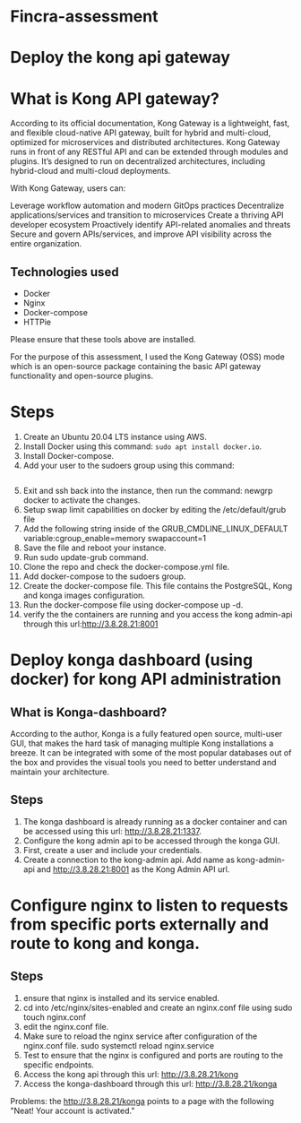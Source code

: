# Fincra-assessment

# Deploy the kong api gateway 
# What is Kong API gateway?
According to its official documentation, Kong Gateway is a lightweight, fast, and flexible cloud-native API gateway, built for hybrid and multi-cloud, optimized for microservices and distributed architectures. 
Kong Gateway runs in front of any RESTful API and can be extended through modules and plugins. It’s designed to run on decentralized architectures, including hybrid-cloud and multi-cloud deployments.

With Kong Gateway, users can:

Leverage workflow automation and modern GitOps practices
Decentralize applications/services and transition to microservices
Create a thriving API developer ecosystem
Proactively identify API-related anomalies and threats
Secure and govern APIs/services, and improve API visibility across the entire organization.


## Technologies used
* Docker
* Nginx
* Docker-compose
* HTTPie

Please ensure that these tools above are installed.


For the purpose of this assessment, I used the Kong Gateway (OSS) mode which is an open-source package containing the basic API gateway functionality and open-source plugins.


# Steps 
1. Create an Ubuntu 20.04 LTS instance using AWS.
2. Install Docker using this command: `sudo apt install docker.io`.
3. Install Docker-compose.
4. Add your user to the sudoers group using this command: 

```sudo usermod -aG docker $USER
```
5. Exit and ssh back into the instance, then run the command: newgrp docker to activate the changes.
6. Setup swap limit capabilities on docker by editing the /etc/default/grub file
7. Add the following string inside of the GRUB_CMDLINE_LINUX_DEFAULT variable:cgroup_enable=memory swapaccount=1
8. Save the file and reboot your instance.
9. Run sudo update-grub command.
10. Clone the repo and check the docker-compose.yml file.
11. Add docker-compose to the sudoers group.
10. Create the docker-compose file. This file contains the PostgreSQL, Kong and konga images configuration. 
10. Run the docker-compose file using docker-compose up -d.
11. verify the the containers are running and you access the kong admin-api through this url:http://3.8.28.21:8001

 
 # Deploy konga dashboard (using docker) for kong API administration 
 ## What is Konga-dashboard?
 According to the author, Konga is a fully featured open source, multi-user GUI, that makes the hard task of managing multiple Kong installations a breeze. It can be integrated with some of the most popular databases out of the box and provides the visual tools you need to better understand and maintain your architecture.

 ## Steps
 1. The konga dashboard is already running as a docker container and can be accessed  using this url: http://3.8.28.21:1337.
 2. Configure the kong admin api to be accessed through the konga GUI.
 3. First, create a user and include your credentials.
 4. Create a connection to the kong-admin api. Add name as kong-admin-api and http://3.8.28.21:8001 as the Kong Admin API url.


 # Configure nginx to listen to requests from specific ports externally and route to kong and konga. 
 ## Steps
 1. ensure that nginx is installed and its service enabled.
 2. cd into /etc/nginx/sites-enabled and create an nginx.conf file using sudo touch nginx.conf
 3. edit the nginx.conf file.
 4. Make sure to reload the nginx service after configuration of the nginx.conf file.
    sudo systemctl reload nginx.service
 5. Test to ensure that the nginx is configured and ports are routing to the specific endpoints.
 6. Access the kong api through this url: http://3.8.28.21/kong 
 7. Access the konga-dashboard through this url: http://3.8.28.21/konga 

Problems: the http://3.8.28.21/konga points to a page with the following "Neat! Your account is activated."